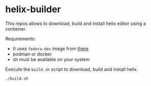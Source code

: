 # helix-builder

This repos allows to download, build and install helix editor using a container.

Requirements:
- It uses `fedora-dev` image from [there](../fedora-dev).
- podman or docker
- sh must be available on your system

Execute the `build.sh` script to download, build and install helix.

```sh
./build.sh
```
